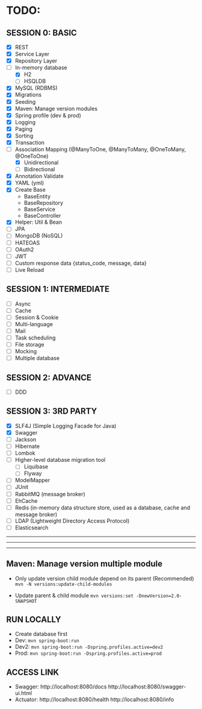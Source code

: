 # TODO:

## SESSION 0: BASIC
- [x] REST
- [x] Service Layer
- [x] Repository Layer
- [ ] In-memory database
  + [x] H2
  + [ ] HSQLDB
- [x] MySQL (RDBMS)
- [x] Migrations
- [x] Seeding
- [x] Maven: Manage version modules
- [x] Spring profile (dev & prod)
- [x] Logging
- [x] Paging
- [x] Sorting
- [x] Transaction
- [ ] Association Mapping (@ManyToOne, @ManyToMany, @OneToMany, @OneToOne)
  + [x] Unidirectional
  + [ ] Bidirectional
- [x] Annotation Validate
- [x] YAML (yml)
- [x] Create Base
  + BaseEntity
  + BaseRepository
  + BaseService
  + BaseController
- [x] Helper: Util & Bean
- [ ] JPA
- [ ] MongoDB (NoSQL)
- [ ] HATEOAS
- [ ] OAuth2
- [ ] JWT
- [ ] Custom response data {status_code, message, data}
- [ ] Live Reload

## SESSION 1: INTERMEDIATE
- [ ] Async
- [ ] Cache
- [ ] Session & Cookie
- [ ] Multi-language
- [ ] Mail
- [ ] Task scheduling
- [ ] File storage
- [ ] Mocking
- [ ] Multiple database

## SESSION 2: ADVANCE
- [ ] DDD

## SESSION 3: 3RD PARTY
- [x] SLF4J (Simple Logging Facade for Java)
- [x] Swagger
- [ ] Jackson
- [ ] Hibernate
- [ ] Lombok
- [ ] Higher-level database migration tool
  + [ ] Liquibase
  + [ ] Flyway
- [ ] ModelMapper
- [ ] JUnit
- [ ] RabbitMQ (message broker)
- [ ] EhCache
- [ ] Redis (in-memory data structure store, used as a database, cache and message broker)
- [ ] LDAP (Lightweight Directory Access Protocol)
- [ ] Elasticsearch

---
***
___

## Maven: Manage version multiple module
- Only update version child module depend on its parent (Recommended)
```mvn -N versions:update-child-modules```

- Update parent & child module
```mvn versions:set -DnewVersion=2.0-SNAPSHOT```

## RUN LOCALLY
- Create database first
- Dev:  ```mvn spring-boot:run```
- Dev2: ```mvn spring-boot:run -Dspring.profiles.active=dev2```
- Prod: ```mvn spring-boot:run -Dspring.profiles.active=prod```

## ACCESS LINK
- Swagger:
http://localhost:8080/docs
http://localhost:8080/swagger-ui.html
- Actuator:
http://localhost:8080/health
http://localhost:8080/info